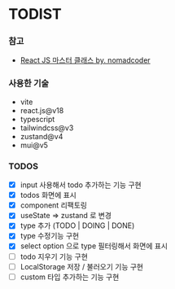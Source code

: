 # TODIST

### 참고

- [React JS 마스터 클래스 by. nomadcoder](https://nomadcoders.co/react-masterclass)

### 사용한 기술

- vite
- react.js@v18
- typescript
- tailwindcss@v3
- zustand@v4
- mui@v5

### TODOS

- [x] input 사용해서 todo 추가하는 기능 구현
- [x] todos 화면에 표시
- [x] component 리팩토링
- [x] useState => zustand 로 변경
- [x] type 추가 (TODO | DOING | DONE)
- [x] type 수정기능 구현
- [x] select option 으로 type 필터링해서 화면에 표시
- [ ] todo 지우기 기능 구현
- [ ] LocalStorage 저장 / 불러오기 기능 구현
- [ ] custom 타입 추가하는 기능 구현
